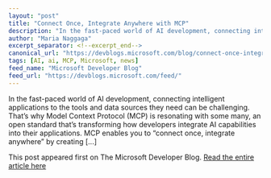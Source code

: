 ```yaml
---
layout: "post"
title: "Connect Once, Integrate Anywhere with MCP"
description: "In the fast-paced world of AI development, connecting intelligent applications to the tools and data..."
author: "Maria Naggaga"
excerpt_separator: <!--excerpt_end-->
canonical_url: "https://devblogs.microsoft.com/blog/connect-once-integrate-anywhere-with-mcps"
tags: [AI, ai, MCP, Microsoft, news]
feed_name: "Microsoft Developer Blog"
feed_url: "https://devblogs.microsoft.com/feed/"
---
```


In the fast-paced world of AI development, connecting intelligent applications to the tools and data sources they need can be challenging. That’s why Model Context Protocol (MCP) is resonating with some many, an open standard that’s transforming how developers integrate AI capabilities into their applications. MCP enables you to “connect once, integrate anywhere” by creating [...]<!--excerpt_end-->

This post appeared first on The Microsoft Developer Blog. [Read the entire article here](https://devblogs.microsoft.com/blog/connect-once-integrate-anywhere-with-mcps)
